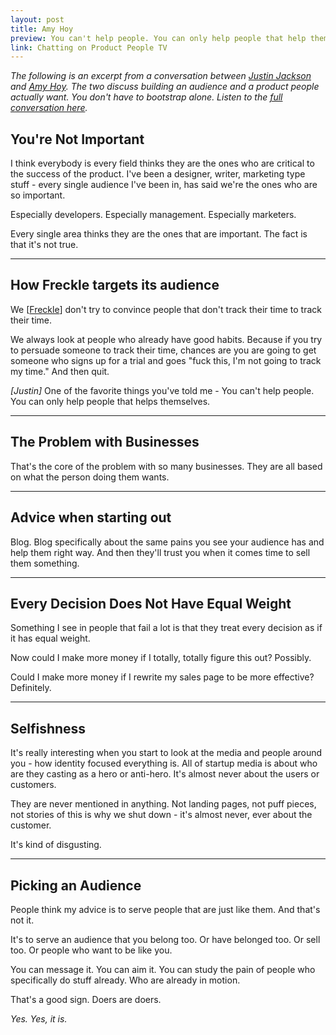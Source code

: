 ```yaml
---
layout: post
title: Amy Hoy
preview: You can't help people. You can only help people that help themselves. 
link: Chatting on Product People TV 
---
```


*The following is an excerpt from a conversation between [Justin Jackson](http://justinjackson.ca/) and [Amy Hoy](http://unicornfree.com/). The two discuss building an audience and a product people actually want. You don't have to bootstrap alone. Listen to the [full conversation here](http://productpeople.tv/2014/02/07/amy-hoy/).* 


## You're Not Important

I think everybody is every field thinks they are the ones who are critical to the success of the product. I've been a designer, writer, marketing type stuff - every single audience I've been in, has said we're the ones who are so important. 

Especially developers. Especially management. Especially marketers. 

Every single area thinks they are the ones that are important. The fact is that it's not true. 

* * *

## How Freckle targets its audience

We [[Freckle](http://letsfreckle.com/)] don't try to convince people that don't track their time to track their time. 

We always look at people who already have good habits. Because if you try to persuade someone to track their time, chances are you are going to get someone who signs up for a trial and goes "fuck this, I'm not going to track my time." And then quit. 

*[Justin]* 
One of the favorite things you've told me - You can't help people. You can only help people that helps themselves. 

* * *

## The Problem with Businesses

That's the core of the problem with so many businesses. They are all based on what the person doing them wants. 

* * * 

## Advice when starting out

Blog. Blog specifically about the same pains you see your audience has and help them right way. And then they'll trust you when it comes time to sell them something. 

* * *

## Every Decision Does Not Have Equal Weight

Something I see in people that fail a lot is that they treat every decision as if it has equal weight. 

Now could I make more money if I totally, totally figure this out? Possibly. 

Could I make more money if I rewrite my sales page to be more effective? Definitely. 

* * *

## Selfishness

It's really interesting when you start to look at the media and people around you - how identity focused everything is. All of startup media is about who are they casting as a hero or anti-hero. It's almost never about the users or customers. 

They are never mentioned in anything. Not landing pages, not puff pieces, not stories of this is why we shut down - it's almost never, ever about the customer. 

It's kind of disgusting. 

* * *

## Picking an Audience

People think my advice is to serve people that are just like them. And that's not it. 

It's to serve an audience that you belong too. Or have belonged too. Or sell too. Or people who want to be like you. 

You can message it. You can aim it. You can study the pain of people who specifically do stuff already. Who are already in motion. 

That's a good sign. Doers are doers. 

*Yes. Yes, it is.*

